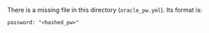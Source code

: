 There is a missing file in this directory (`oracle_pw.yml`). Its format is:
```
password: "<hashed_pw>"
```
